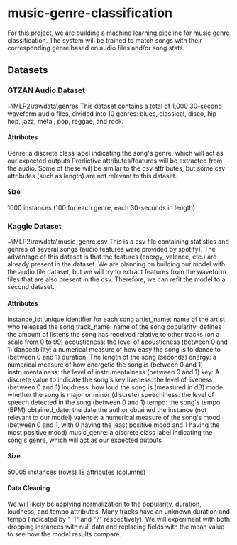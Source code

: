 # music-genre-classification
For this project, we are building a machine learning pipeline for music genre classification. The system will be trained to match songs with their corresponding genre based on audio files and/or song stats.

## Datasets

### GTZAN Audio Dataset
~\MLP2\rawdata\genres
This dataset contains a total of 1,000 30-second waveform audio files, divided into 10 genres: blues, classical, disco, hip-hop, jazz, metal, pop, reggae, and rock. 

#### Attributes
Genre: a discrete class label indicating the song's genre, which will act as our expected outputs
Predictive attributes/features will be extracted from the audio. Some of these will be similar to the csv attributes, but some csv attributes (such as length) are not relevant to this dataset.

#### Size
1000 instances (100 for each genre, each 30-seconds in length)

### Kaggle Dataset
~\MLP2\rawdata\music_genre.csv
This is a csv file containing statistics and genres of several songs (audio features were provided by spotify).
The advantage of this dataset is that the features (energy, valence, etc.) are already present in the dataset.
We are planning on building our model with the audio file dataset, but we will try to extract features from the waveform files that are also present in the csv.
Therefore, we can refit the model to a second dataset.

#### Attributes
instance_id: unique identifier for each song
artist_name: name of the artist who released the song
track_name: name of the song
popularity: defines the amount of listens the song has received relative to other tracks (on a scale from 0 to 99)
acousticness: the level of acousticness (between 0 and 1)
danceability: a numerical measure of how easy the song is to dance to (between 0 and 1)
duration: The length of the song (seconds)
energy: a numerical measure of how energetic the song is (between 0 and 1)
instrumentalness: the level of instrumentalness (between 0 and 1)
key: A discrete value to indicate the song's key
liveness: the level of liveness (between 0 and 1)
loudness: how loud the song is (measured in dB)
mode: whether the song is major or minor (discrete)
speechiness: the level of speech detected in the song (between 0 and 1)
tempo: the song's tempo (BPM)
obtained_date: the date the author obtained the instance (not relevant to our model)
valence: a numerical measure of the song's mood (between 0 and 1, with 0 having the least positive mood and 1 having the most positive mood)
music_genre: a discrete class label indicating the song's genre, which will act as our expected outputs 

#### Size
50005 instances (rows)
18 attributes (columns)

#### Data Cleaning
We will likely be applying normalization to the popularity, duration, loudness, and tempo attributes.
Many tracks have an unknown duration and tempo (indicated by "-1" and "?" respectively).
We will experiment with both dropping instances with null data and replacing fields with the mean value to see how the model results compare.

